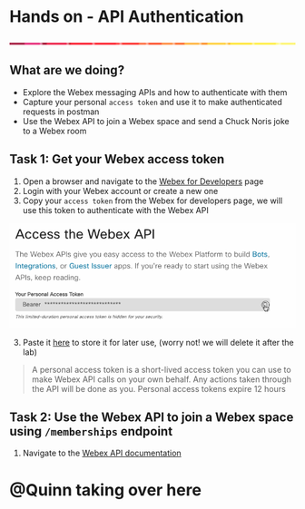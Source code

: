 # Hands on - API Authentication
![line](../assets/banner.png)
## What are we doing?
- Explore the Webex messaging APIs and how to authenticate with them
- Capture your personal `access token` and use it to make authenticated requests in postman
- Use the Webex API to join a Webex space and send a Chuck Noris joke to a Webex room

## Task 1: Get your Webex access token
1. Open a browser and navigate to the [Webex for Developers](https://developer.webex.com/docs/api/getting-started) page
2. Login with your Webex account or create a new one
2. Copy your `access token` from the Webex for developers page, we will use this token to authenticate with the Webex API

![Webex](images/webex1.gif)

3. Paste it [here](lab/webex-token.txt) to store it for later use, (worry not! we will delete it after the lab)

> A personal access token is a short-lived access token you can use to make Webex API calls on your own behalf. Any actions taken through the API will be done as you. Personal access tokens expire 12 hours


## Task 2: Use the Webex API to join a Webex space using `/memberships` endpoint
1. Navigate to the [Webex API documentation](https://developer.webex.com/docs/api/v1/memberships/create-a-membership)

# @Quinn taking over here
